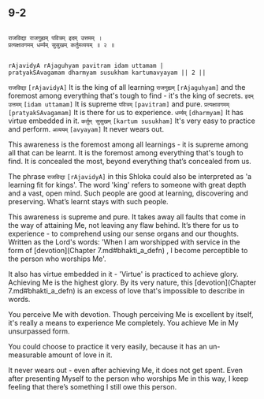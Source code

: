 ## 9-2


```shloka-sa

राजविद्या राजगुह्यम् पवित्रम् इदम् उत्तमम् ।
प्रत्यक्षावगमम् धर्म्यम् सुसुखम् कर्तुमव्ययम् ॥ २ ॥

```
```shloka-sa-hk

rAjavidyA rAjaguhyam pavitram idam uttamam |
pratyakSAvagamam dharmyam susukham kartumavyayam || 2 ||

```
`राजविद्या` `[rAjavidyA]` It is the king of all learning `राजगुह्यम्` `[rAjaguhyam]` and the foremost among everything that's tough to find - it's the king of secrets. `इदम् उत्तमम्` `[idam uttamam]` It is supreme `पवित्रम्` `[pavitram]` and pure. `प्रत्यक्षावगमम्` `[pratyakSAvagamam]` It is there for us to experience. `धर्म्यम्` `[dharmyam]` It has virtue embedded in it. `कर्तुम् सुसुखम्` `[kartum susukham]` It's very easy to practice and perform. `अव्ययम्` `[avyayam]` It never wears out.

This awareness is the foremost among all learnings - it is supreme among all that can be learnt. It is the foremost among everything that's tough to find. It is concealed the most, beyond everything that’s concealed from us. 

The phrase 
`राजविद्या` `[rAjavidyA]`
 in this Shloka could also be interpreted as 'a learning fit for kings'. The word 'king' refers to someone with great depth and a vast, open mind. Such people are good at learning, discovering and preserving. What’s learnt stays with such people.

This awareness is supreme and pure. It takes away all faults that come in the way of attaining Me, not leaving any flaw behind. It’s there for us to experience - to comprehend using our sense organs and our thoughts. Written as the Lord's words: 'When I am worshipped with service in the form of 
[devotion](Chapter 7.md#bhakti_a_defn)
, I become perceptible to the person who worships Me'.

It also has virtue embedded in it - 'Virtue' is practiced to achieve glory. Achieving Me is the highest glory. By its very nature, this 
[devotion](Chapter 7.md#bhakti_a_defn)
 is an excess of love that's impossible to describe in words.

You perceive Me with devotion. Though perceiving Me is excellent by itself, it's really a means to experience Me completely. You achieve Me in My unsurpassed form.

You could choose to practice it very easily, because it has an un-measurable amount of love in it. 

It never wears out - even after achieving Me, it does not get spent. Even after presenting Myself to the person who worships Me in this way, I keep feeling that there’s something I still owe this person.


